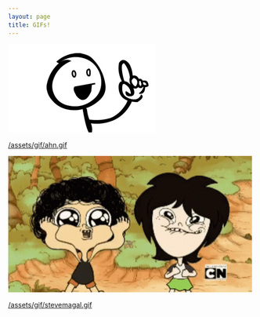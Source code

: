 ```yaml
---
layout: page
title: GIFs!
---
```

![ahn.gif](/assets/gif/ahn.gif)


[/assets/gif/ahn.gif](/assets/gif/ahn.gif)


![stevemagal.gif](/assets/gif/stevemagal.gif)


[/assets/gif/stevemagal.gif](/assets/gif/stevemagal.gif)
